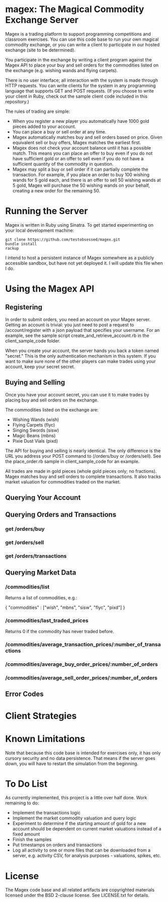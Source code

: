 magex: The Magical Commodity Exchange Server
=====

Magex is a trading platform to support programming competitions and classroom exercises. You can use this code base to run your own magical commodity exchange, or you can write a client to participate in our hosted exchange (site to be determined).

You participate in the exchange by writing a client program against the Magex API to place your buy and sell orders for the commodities listed on the exchange (e.g. wishing wands and flying carpets).

There is no user interface; all interaction with the system is made through HTTP requests. You can write clients for the system in any programming language that supports GET and POST requests. (If you choose to write your client in Ruby, check out the sample client code included in this repository.) 

The rules of trading are simple:

- When you register a new player you automatically have 1000 gold pieces added to your account.
- You can place a buy or sell order at any time.
- Magex automatically matches buy and sell orders based on price. Given equivalent sell or buy offers, Magex matches the earliest first.
- Magex does not check your account balance until it has a possible match. This means you can place an offer to buy even if you do not have sufficient gold or an offer to sell even if you do not have a sufficient quantity of the commodity in question.
- Magex may split a buy or sell order if it can partially complete the transaction. For example, if you place an order to buy 100 wishing wands for 5 gold each, and there is an offer to sell 50 wishing wands at 5 gold, Magex will purchase the 50 wishing wands on your behalf, creating a new order for the remaining 50.

# Running the Server

Magex is written in Ruby using Sinatra. To get started experimenting on your local development machine:

    git clone https://github.com/testobsessed/magex.git
    bundle install
    rackup

I intend to host a persistent instance of Magex somewhere as a publicly accessible sandbox, but have not yet deployed it. I will update this file when I do.

# Using the Magex API

## Registering

In order to submit orders, you need an account on your Magex server. Getting an account is trivial: you just need to post a request to /account/register with a json payload that specifies your username. For an example, see the sample script create_and_retrieve_account.rb in the client_sample_code folder.

When you create your account, the server hands you back a token named "secret." This is the only authentication mechanism in this system. If you want to make sure none of the other players can make trades using your account, keep your secret secret.

## Buying and Selling

Once you have your account secret, you can use it to make trades by placing buy and sell orders on the exchange.

The commodities listed on the exchange are:

- Wishing Wands (wish)
- Flying Carpets (flyc)
- Singing Swords (sisw)
- Magic Beans (mbns)
- Pixie Dust Vials (pixd)

The API for buying and selling is nearly identical. The only difference is the URL you address your POST command to (/orders/buy or /orders/sell). See the place_order.rb sample in client_sample_code for an example.

All trades are made in gold pieces (whole gold pieces only; no fractions). Magex matches buy and sell orders to complete transactions. It also tracks market valuation for commodities traded on the market.

## Querying Your Account

## Querying Orders and Transactions

### get /orders/buy
### get /orders/sell
### get /orders/transactions

## Querying Market Data

### /commodities/list

Returns a list of commodities, e.g.:

  { "commodities" : ["wish", "mbns", "sisw", "flyc", "pixd"] }
  
### /commodities/last_traded_prices

Returns 0 if the commodity has never traded before.

### /commodities/average_transaction_prices/:number_of_transactions

### /commodities/average_buy_order_prices/:number_of_orders

### /commodities/average_sell_order_prices/:number_of_orders

## Error Codes

# Client Strategies

# Known Limitations

Note that because this code base is intended for exercises only, it has only cursory security and no data persistence. That means if the server goes down, you will have to restart the simulation from the beginning.

# To Do List

As currently implemented, this project is a little over half done. Work remaining to do:
- Implement the transactions logic
- Implement the market commodity valuation and query logic
- Experiment to determine if the starting amount of gold for a new account should be dependent on current market valuations instead of a fixed amount
- Finish the samples
- Put timestamps on orders and transactions
- Log all activity to one or more files that can be downloaded from a server, e.g. activity CSV, for analysis purposes - valuations, spikes, etc.

# License

The Magex code base and all related artifacts are copyrighted materials licensed under the BSD 2-clause license. See LICENSE.txt for details.

